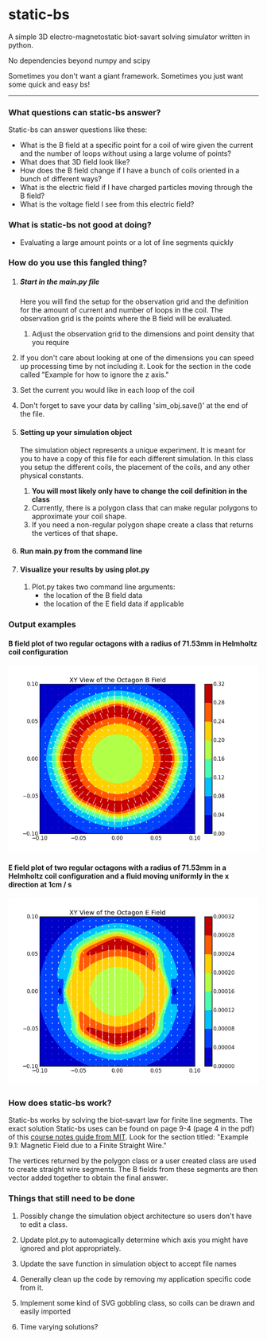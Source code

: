 # static-bs
A simple 3D electro-magnetostatic biot-savart solving simulator written in python.

No dependencies beyond numpy and scipy

Sometimes you don't want a giant framework. Sometimes you just want some quick and easy bs!

****
### What questions can static-bs answer?

Static-bs can answer questions like these:

- What is the B field at a specific point for a coil of wire given the current and the number of loops without using a large volume of points?
- What does that 3D field look like?
- How does the B field change if I have a bunch of coils oriented in a bunch of different ways?
- What is the electric field if I have charged particles moving through the B field?
- What is the voltage field I see from this electric field?

### What is static-bs not good at doing?

- Evaluating a large amount points or a lot of line segments quickly


### How do you use this fangled thing?

1. ##### Start in the main.py file

   Here you will find the setup for the observation grid and the definition for the
amount of current and number of loops in the coil. The observation grid is the
points where the B field will be evaluated.

   1. Adjust the observation grid to the dimensions and point density that you require
  2. If you don't care about looking at one of the dimensions you can speed up processing
  time by not including it. Look for the section in the code called "Example for how to ignore the z axis."

   3. Set the current you would like in each loop of the coil

   4. Don't forget to save your data by calling 'sim_obj.save()' at the end of the file.

2. #### Setting up your simulation object

   The simulation object represents a unique experiment. It is meant for you to have a copy of this file for each different simulation. In this class you setup the different coils, the placement of the coils, and any other physical constants.

   1. **You will most likely only have to change the coil definition in the class**
   2. Currently, there is a polygon class that can make regular polygons to approximate your coil shape.
   3. If you need a non-regular polygon shape create a class that returns the vertices of that shape.

3. #### Run main.py from the command line

4. #### Visualize your results by using plot.py
   1. Plot.py takes two command line arguments:
      * the location of the B field data
      * the location of the E field data if applicable


### Output examples

#### B field plot of two regular octagons with a radius of 71.53mm in Helmholtz coil configuration
![B field plot of two regular octagons with a radius of 71.53mm in Helmholtz coil configuration]( https://github.com/grungy/static-bs/blob/master/imgs/regular_octagon_helmholtz_71.53mm_radius.png)

#### E field plot of two regular octagons with a radius of 71.53mm in a Helmholtz coil configuration and a fluid moving uniformly in the x direction at 1cm / s
![E field plot of two regular octagons with a radius of 71.53mm in a Helmholtz coil configuration and a fluid moving uniformly in the x direction at 1cm / s](https://github.com/grungy/static-bs/blob/master/imgs/regular_octagon_helmholtz_71.53mm_radius_e_field.png)

### How does static-bs work?

Static-bs works by solving the biot-savart law for finite line segments. The exact solution Static-bs uses can be found on page 9-4 (page 4 in the pdf) of this [course notes guide from MIT](http://web.mit.edu/viz/EM/visualizations/coursenotes/modules/guide09.pdf). Look for the section titled: "Example 9.1: Magnetic Field due to a Finite Straight Wire."

The vertices returned by the polygon class or a user created class are used to create straight wire segments. The B fields from these segments are then vector added together to obtain the final answer.


### Things that still need to be done

1. Possibly change the simulation object architecture so users don't have to edit a class.

2. Update plot.py to automagically determine which axis you might have ignored and plot appropriately.

3. Update the save function in simulation object to accept file names

4. Generally clean up the code by removing my application specific code from it.

5. Implement some kind of SVG gobbling class, so coils can be drawn and easily imported

6. Time varying solutions?
